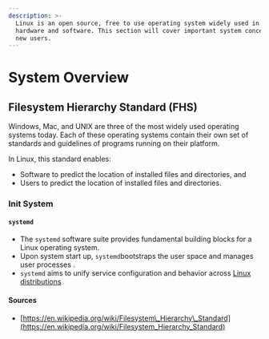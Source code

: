 ```yaml
---
description: >-
  Linux is an open source, free to use operating system widely used in computer
  hardware and software. This section will cover important system concepts for
  new users.
---
```


# System Overview

## 

## Filesystem Hierarchy Standard \(FHS\) <a id="firstHeading"></a>

Windows, Mac, and UNIX are three of the most widely used operating systems today. Each of these operating systems contain their own set of standards and guidelines of programs running on their platform. 

In Linux, this standard enables:

* Software to predict the location of installed files and directories, and
* Users to predict the location of installed files and directories.

### Init System 

#### `systemd`

* The `systemd` software suite provides fundamental building blocks for a Linux operating system. 
* Upon system start up, `systemd`bootstraps the user space and manages user processes .
* `systemd` aims to unify service configuration and behavior across [Linux distributions](https://en.wikipedia.org/wiki/Linux_distribution)







#### Sources

* [https://en.wikipedia.org/wiki/Filesystem\_Hierarchy\_Standard](https://en.wikipedia.org/wiki/Filesystem_Hierarchy_Standard)

